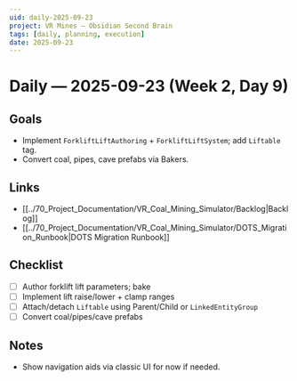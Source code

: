```yaml
---
uid: daily-2025-09-23
project: VR Mines — Obsidian Second Brain
tags: [daily, planning, execution]
date: 2025-09-23
---
```


# Daily — 2025-09-23 (Week 2, Day 9)

## Goals
- Implement `ForkliftLiftAuthoring` + `ForkliftLiftSystem`; add `Liftable` tag.
- Convert coal, pipes, cave prefabs via Bakers.

## Links
- [[../70_Project_Documentation/VR_Coal_Mining_Simulator/Backlog|Backlog]]
- [[../70_Project_Documentation/VR_Coal_Mining_Simulator/DOTS_Migration_Runbook|DOTS Migration Runbook]]

## Checklist
- [ ] Author forklift lift parameters; bake
- [ ] Implement lift raise/lower + clamp ranges
- [ ] Attach/detach `Liftable` using Parent/Child or `LinkedEntityGroup`
- [ ] Convert coal/pipes/cave prefabs

## Notes
- Show navigation aids via classic UI for now if needed.


